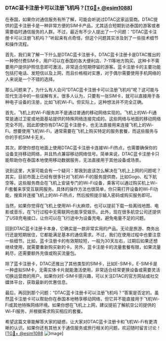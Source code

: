### DTAC蓝卡注册卡可以注册飞机吗？[[TG💪+ @esim1088](https://t.me/s/esim1088)]

在泰国，如果你对通信服务有所了解，可能会听说过DTAC这家运营商。DTAC提供的蓝卡注册卡是一种非常方便的SIM卡产品，尤其适合短期到访泰国的游客或者需要临时通信服务的人群。不过，最近有不少人提出了一个问题：“DTAC蓝卡注册卡可以注册飞机吗？”听起来有点奇怪，但这个问题其实涉及到了一些技术细节和操作流程。

首先，我们来了解一下什么是DTAC蓝卡注册卡。DTAC蓝卡注册卡是DTAC推出的一种预付费SIM卡，用户可以在泰国的各大便利店、7-11等地方购买。这种卡不需要用户提供护照信息即可激活，非常适合短期停留的游客。蓝卡注册卡的主要功能包括打电话、发短信以及上网，而且价格相对实惠，对于偶尔需要使用手机网络的人来说是一个不错的选择。

那么问题来了，为什么有人会问“DTAC蓝卡注册卡可以注册飞机吗”呢？这可能与现代生活中的一些误解有关。很多人认为，只要有一张SIM卡，就可以直接用于各种电子设备的注册，比如飞机Wi-Fi。但实际上，这种想法并不完全正确。

首先，飞机上的Wi-Fi服务并不是通过普通的移动网络实现的。飞机上的Wi-Fi通常是通过卫星或地面基站提供的特殊网络连接完成的。这些网络与地面的移动网络完全不同，因此即使你有DTAC蓝卡注册卡，也无法直接用来连接飞机上的Wi-Fi。想要使用飞机Wi-Fi，通常需要在飞机上购买特定的服务套餐，而这些服务与你的手机SIM卡无关。

其次，即使你想在地面上使用DTAC蓝卡注册卡连接Wi-Fi热点，也需要确保你的设备支持移动网络，并且热点兼容移动网络信号。简单来说，DTAC蓝卡注册卡只能帮助你在泰国本地使用移动数据服务，无法直接用于其他设备或场景。

说到这里，大家可能会有一个疑问：那我到底该怎么解决在飞机上上网的问题呢？其实，目前市面上已经有很多针对飞机Wi-Fi的服务提供商，比如Gogo、松下航空等。这些服务商会在飞机上安装专门的Wi-Fi设备，乘客可以通过购买机上Wi-Fi套餐来享受互联网服务。具体的操作方法也很简单，你只需打开设备的Wi-Fi功能，搜索并连接飞机上的Wi-Fi热点，然后按照提示输入密码或购买服务即可。

当然，如果你觉得在飞机上使用Wi-Fi太麻烦，也可以提前下载一些离线地图、电影或音乐，在飞行过程中无需联网也能享受娱乐。此外，现在很多航空公司还提供了USB充电接口，让你可以在飞行途中为设备充电，避免电量不足的问题。

回到DTAC蓝卡注册卡本身，它确实是一款非常实用的产品。无论是旅游、商务出行还是短期居住，它都能满足基本的通信需求。不过，我们在使用过程中也要注意一些细节。比如，蓝卡注册卡的有效期较短，一般为30天左右，过期后如果还想继续使用，就需要重新购买新的卡。另外，蓝卡注册卡的流量套餐有限，如果流量耗尽，还需要额外充值或购买流量包。

除了蓝卡注册卡，DTAC还推出了其他类型的SIM卡，比如E-SIM卡。E-SIM卡是一种虚拟SIM卡，无需实体卡片就能激活使用，非常适合经常更换设备或需要灵活切换运营商的用户。如果你对E-SIM卡感兴趣，可以关注DTAC的官方网站或社交媒体平台，获取最新的优惠信息。

最后，再回到那个问题：“DTAC蓝卡注册卡可以注册飞机吗？”答案是否定的。虽然蓝卡注册卡可以帮助你在泰国本地畅享移动网络，但它并不能直接用于飞机Wi-Fi或其他特殊网络环境。如果你想在飞机上上网，建议提前了解航空公司提供的Wi-Fi服务，并根据需求购买相应的套餐。

希望这篇文章能解答大家的疑惑，让大家对DTAC蓝卡注册卡和飞机Wi-Fi有更清晰的认识。如果你还有其他关于通信服务或旅行相关的问题，欢迎随时留言讨论！[[TG💪+ @esim1088](https://t.me/s/esim1088) ![Image](https://i.postimg.cc/4NQfJmqS/Snipaste-2025-05-13-00-14-12.png)]